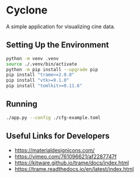# Cyclone

A simple application for visualizing cine data.

## Setting Up the Environment

```bash
python -m venv .venv
source ./.venv/bin/activate
python -m pip install --upgrade pip
pip install "trame>=2.0.0"
pip install "vtk>=9.1.0"
pip install "tomlkit>=0.11.6"
```

## Running

```bash
./app.py --config ./cfg-example.toml
```

## Useful Links for Developers

- https://materialdesignicons.com/
- https://vimeo.com/761096621/af2287747f
- https://kitware.github.io/trame/docs/index.html
- https://trame.readthedocs.io/en/latest/index.html